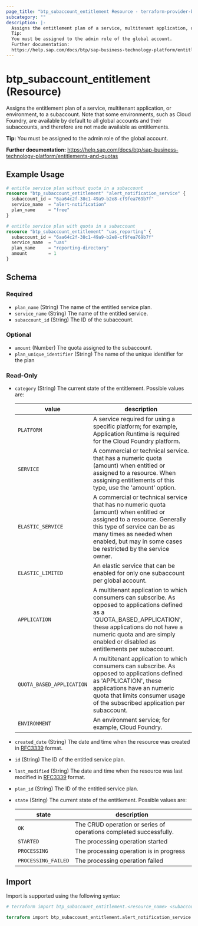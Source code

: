 ```yaml
---
page_title: "btp_subaccount_entitlement Resource - terraform-provider-btp"
subcategory: ""
description: |-
  Assigns the entitlement plan of a service, multitenant application, or environment, to a subaccount. Note that some environments, such as Cloud Foundry, are available by default to all global accounts and their subaccounts, and therefore are not made available as entitlements.
  Tip:
  You must be assigned to the admin role of the global account.
  Further documentation:
  https://help.sap.com/docs/btp/sap-business-technology-platform/entitlements-and-quotas
---
```


# btp_subaccount_entitlement (Resource)

Assigns the entitlement plan of a service, multitenant application, or environment, to a subaccount. Note that some environments, such as Cloud Foundry, are available by default to all global accounts and their subaccounts, and therefore are not made available as entitlements.

__Tip:__
You must be assigned to the admin role of the global account.

__Further documentation:__
<https://help.sap.com/docs/btp/sap-business-technology-platform/entitlements-and-quotas>

## Example Usage

```terraform
# entitle service plan without quota in a subaccount
resource "btp_subaccount_entitlement" "alert_notification_service" {
  subaccount_id = "6aa64c2f-38c1-49a9-b2e8-cf9fea769b7f"
  service_name  = "alert-notification"
  plan_name     = "free"
}

# entitle service plan with quota in a subaccount
resource "btp_subaccount_entitlement" "uas_reporting" {
  subaccount_id = "6aa64c2f-38c1-49a9-b2e8-cf9fea769b7f"
  service_name  = "uas"
  plan_name     = "reporting-directory"
  amount        = 1
}
```

<!-- schema generated by tfplugindocs -->
## Schema

### Required

- `plan_name` (String) The name of the entitled service plan.
- `service_name` (String) The name of the entitled service.
- `subaccount_id` (String) The ID of the subaccount.

### Optional

- `amount` (Number) The quota assigned to the subaccount.
- `plan_unique_identifier` (String) The name of the unique identifier for the plan

### Read-Only

- `category` (String) The current state of the entitlement. Possible values are: 
 
  | value | description | 
  | --- | --- | 
  | `PLATFORM` |  A service required for using a specific platform; for example, Application Runtime is required for the Cloud Foundry platform. | 
  | `SERVICE` | A commercial or technical service. that has a numeric quota (amount) when entitled or assigned to a resource. When assigning entitlements of this type, use the 'amount' option. | 
  | `ELASTIC_SERVICE` | A commercial or technical service that has no numeric quota (amount) when entitled or assigned to a resource. Generally this type of service can be as many times as needed when enabled, but may in some cases be restricted by the service owner. | 
  | `ELASTIC_LIMITED` | An elastic service that can be enabled for only one subaccount per global account. | 
  | `APPLICATION` | A multitenant application to which consumers can subscribe. As opposed to applications defined as a 'QUOTA_BASED_APPLICATION', these applications do not have a numeric quota and are simply enabled or disabled as entitlements per subaccount. | 
  | `QUOTA_BASED_APPLICATION` | A multitenant application to which consumers can subscribe. As opposed to applications defined as 'APPLICATION', these applications have an numeric quota that limits consumer usage of the subscribed application per subaccount. | 
  | `ENVIRONMENT` |  An environment service; for example, Cloud Foundry. |
- `created_date` (String) The date and time when the resource was created in [RFC3339](https://www.ietf.org/rfc/rfc3339.txt) format.
- `id` (String) The ID of the entitled service plan.
- `last_modified` (String) The date and time when the resource was last modified in [RFC3339](https://www.ietf.org/rfc/rfc3339.txt) format.
- `plan_id` (String) The ID of the entitled service plan.
- `state` (String) The current state of the entitlement. Possible values are: 
 
  | state | description | 
  | --- | --- | 
  | `OK` | The CRUD operation or series of operations completed successfully. | 
  | `STARTED` | The processing operation started | 
  | `PROCESSING` | The processing operation is in progress | 
  | `PROCESSING_FAILED` | The processing operation failed |

## Import

Import is supported using the following syntax:

```terraform
# terraform import btp_subaccount_entitlement.<resource_name> <subaccount_id>,<service_name>,<plan_name>

terraform import btp_subaccount_entitlement.alert_notification_service 6aa64c2f-38c1-49a9-b2e8-cf9fea769b7f,alert-notification,free
```
